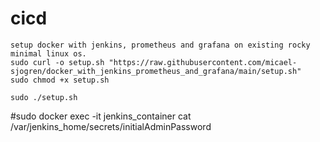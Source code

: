 # cicd

```
setup docker with jenkins, prometheus and grafana on existing rocky minimal linux os. 
sudo curl -o setup.sh "https://raw.githubusercontent.com/micael-sjogren/docker_with_jenkins_prometheus_and_grafana/main/setup.sh" 
sudo chmod +x setup.sh 

sudo ./setup.sh
```

#sudo docker exec -it jenkins_container cat /var/jenkins_home/secrets/initialAdminPassword
